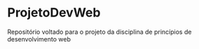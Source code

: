 # ProjetoDevWeb
Repositório voltado para o projeto da disciplina de princípios de desenvolvimento web
